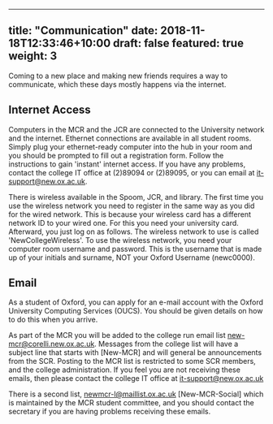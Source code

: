 
---
title: "Communication"
date: 2018-11-18T12:33:46+10:00
draft: false
featured: true
weight: 3
---

Coming to a new place and making new friends requires a way to communicate, which these days mostly happens via the internet. 

## Internet Access

Computers in the MCR and the JCR are connected to the University network and the internet. Ethernet connections are available in all student rooms. Simply plug your ethernet-ready computer into the hub in your room and you should be prompted to fill out a registration form. Follow the instructions to gain 'instant' internet access. If you have any problems, contact the college IT office at (2)89094 or (2)89095, or you can email at it-support@new.ox.ac.uk.

There is wireless available in the Spoom, JCR, and library. The first time you use the wireless network you need to register in the same way as you did for the wired network. This is because your wireless card has a different network ID to your wired one. For this you need your university card. Afterward, you just log on as follows. The wireless network to use is called 'NewCollegeWireless'. To use the wireless network, you need your computer room username and password. This is the username that is made up of your initials and surname, NOT your Oxford Username (newc0000). 
 
## Email

As a student of Oxford, you can apply for an e-mail account with the Oxford University Computing Services (OUCS). You should be given details on how to do this when you arrive.

As part of the MCR you will be added to the college run email list new-mcr@corelli.new.ox.ac.uk. Messages from the college list will have a subject line that starts with [New-MCR] and will general be announcements from the SCR. Posting to the MCR list is restricted to some SCR members, and the college administration. If you feel you are not receiving these emails, then please contact the college IT office at it-support@new.ox.ac.uk

There is a second list, newmcr-l@maillist.ox.ac.uk [New-MCR-Social] which is maintained by the MCR student committee, and you should contact the secretary if you are having problems receiving these emails.
